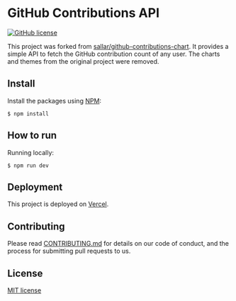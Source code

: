 # GitHub Contributions API 

[![GitHub license](https://img.shields.io/badge/license-MIT-blue.svg)](https://github.com/ashtom/github-contributions-canvas/blob/master/LICENSE)

This project was forked from [sallar/github-contributions-chart](https://github.com/sallar/github-contributions-chart). It provides a simple API to fetch the GitHub contribution count of any user. The charts and themes from the original project were removed.

## Install

Install the packages using [NPM](https://nodejs.org/en/):
```
$ npm install
```

## How to run

Running locally:
```
$ npm run dev
```

## Deployment

This project is deployed on [Vercel](https://vercel.com/).

## Contributing

Please read [CONTRIBUTING.md](./CONTRIBUTING.md) for details on our code of conduct, and the process for submitting pull requests to us.

## License

[MIT license](https://opensource.org/licenses/MIT)
